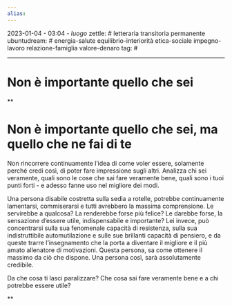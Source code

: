 ```yaml
---
alias: 
---
```

2023-01-04 - 03:04 - *luogo*
zettle: # letteraria transitoria permanente
ubuntudream: # energia-salute equilibrio-interiorità etica-sociale impegno-lavoro relazione-famiglia valore-denaro 
tag: #

---
# Non è importante quello che sei

**

# Non è importante quello che sei, ma quello che ne fai di te

Non rincorrere continuamente l’idea di come voler essere, solamente perché credi così, di poter fare impressione sugli altri. Analizza chi sei veramente, quali sono le cose che sai fare veramente bene, quali sono i tuoi punti forti - e adesso fanne uso nel migliore dei modi.

Una persona disabile costretta sulla sedia a rotelle, potrebbe continuamente lamentarsi, commiserarsi e tutti avrebbero la massima comprensione. Le servirebbe a qualcosa? La renderebbe forse più felice? Le darebbe forse, la sensazione d’essere utile, indispensabile e importante? Lei invece, può concentrarsi sulla sua fenomenale capacità di resistenza, sulla sua indistruttibile automutilazione e sulle sue brillanti capacità di pensiero, e da queste trarre l’insegnamento che la porta a diventare il migliore e il più amato allenatore di motivazioni. Questa persona, sa come ottenere il massimo da ciò che dispone. Una persona così, sarà assolutamente credibile.

Da che cosa ti lasci paralizzare? Che cosa sai fare veramente bene e a chi potrebbe essere utile?

**